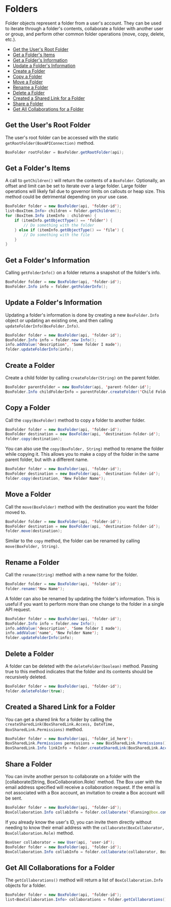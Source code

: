 Folders
=======

Folder objects represent a folder from a user's account. They can be used to
iterate through a folder's contents, collaborate a folder with another user or
group, and perform other common folder operations (move, copy, delete, etc.).

* [Get the User's Root Folder](#get-the-users-root-folder)
* [Get a Folder's Items](#get-a-folders-items)
* [Get a Folder's Information](#get-a-folders-information)
* [Update a Folder's Information](#update-a-folders-information)
* [Create a Folder](#create-a-folder)
* [Copy a Folder](#copy-a-folder)
* [Move a Folder](#move-a-folder)
* [Rename a Folder](#rename-a-folder)
* [Delete a Folder](#delete-a-folder)
* [Created a Shared Link for a Folder](#created-a-shared-link-for-a-folder)
* [Share a Folder](#share-a-folder)
* [Get All Collaborations for a Folder](#get-all-collaborations-for-a-folder)

Get the User's Root Folder
--------------------------

The user's root folder can be accessed with the static
`getRootFolder(BoxAPIConnection)` method.

```java
BoxFolder rootFolder = BoxFolder.getRootFolder(api);
```

Get a Folder's Items
--------------------

A call to `getChildren()` will return the contents of a `BoxFolder`.  Optionally, an offset and limit
can be set to iterate over a large folder. Large folder operations will likely
fail due to governor limits on callouts or heap size.  This method could be detrimental depending
on your use case.

```java
BoxFolder folder = new BoxFolder(api, 'folder-id');
list<BoxItem.Info> children = folder.getChildren();
for (BoxItem.Info itemInfo : children) {
    if (itemInfo.getObjectType() == 'folder') {
        // Do something with the folder
    } else if (itemInfo.getObjectType() == 'file') {
        // Do something with the file
    }
}
```

Get a Folder's Information
--------------------------

Calling `getFolderInfo()` on a folder returns a snapshot of the folder's
info.

```java
BoxFolder folder = new BoxFolder(api, 'folder-id');
BoxFolder.Info info = folder.getFolderInfo();
```

Update a Folder's Information
-----------------------------

Updating a folder's information is done by creating a new `BoxFolder.Info`
object or updating an existing one, and then calling
`updateFolderInfo(BoxFolder.Info)`.

```java
BoxFolder folder = new BoxFolder(api, 'folder-id');
BoxFolder.Info info = folder.new Info();
info.addValue('description', 'Some folder I made');
folder.updateFolderInfo(info);
```

Create a Folder
---------------

Create a child folder by calling `createFolder(String)` on the
parent folder.

```java
BoxFolder parentFolder = new BoxFolder(api, 'parent-folder-id');
BoxFolder.Info childFolderInfo = parentFolder.createFolder('Child Folder Name');
```

Copy a Folder
-------------

Call the `copy(BoxFolder)` method to copy a folder to another folder.

```java
BoxFolder folder = new BoxFolder(api, 'folder-id');
BoxFolder destination = new BoxFolder(api, 'destination-folder-id');
folder.copy(destination);
```

You can also use the `copy(BoxFolder, String)` method to rename the
folder while copying it. This allows you to make a copy of the folder in the
same parent folder, but with a different name.

```java
BoxFolder folder = new BoxFolder(api, 'folder-id');
BoxFolder destination = new BoxFolder(api, 'destination-folder-id');
folder.copy(destination, 'New Folder Name');
```

Move a Folder
-------------

Call the `move(BoxFolder)` method with the destination you want the folder moved
to.

```java
BoxFolder folder = new BoxFolder(api, 'folder-id');
BoxFolder destination = new BoxFolder(api, 'destination-folder-id');
folder.move(destination);
```

Similar to the `copy` method, the folder can be renamed by calling `move(BoxFolder, String)`.

Rename a Folder
---------------

Call the `rename(String)` method with a new name for the folder.

```java
BoxFolder folder = new BoxFolder(api, 'folder-id');
folder.rename('New Name');
```

A folder can also be renamed by updating the folder's information. This is
useful if you want to perform more than one change to the folder in a single API
request.

```java
BoxFolder folder = new BoxFolder(api, 'folder-id');
BoxFolder.Info info = folder.new Info();
info.addValue('description', 'Some folder I made');
info.addValue('name', 'New Folder Name');
folder.updateFolderInfo(info);
```

Delete a Folder
---------------

A folder can be deleted with the `deleteFolder(boolean)` method. Passing
true to this method indicates that the folder and its contents should be
recursively deleted.

```java
BoxFolder folder = new BoxFolder(api, 'folder-id');
folder.deleteFolder(true);
```

Created a Shared Link for a Folder
----------------------------------

You can get a shared link for a folder by calling the
`createSharedLink(BoxSharedLink.Access, DateTime, BoxSharedLink.Permissions)` method.

```java
BoxFolder folder = new BoxFolder(api, 'folder_id_here');
BoxSharedLink.Permissions permissions = new BoxSharedLink.Permissions();
BoxSharedLink.Info linkInfo = folder.createSharedLink(BoxSharedLink.Access.OPEN, null, permissions);
```

Share a Folder
--------------

You can invite another person to collaborate on a folder with the
[collaborate(String, BoxCollaboration.Role)` method. The Box user with the email address
specified will receive a collaboration request.  If the email is not associated with a Box
account, an invitation to create a Box account will be sent.

```java
BoxFolder folder = new BoxFolder(api, 'folder-id');
BoxCollaboration.Info collabInfo = folder.collaborate('dlansing@box.com', BoxCollaboration.Role.EDITOR);
```

If you already know the user's ID, you can invite them directly without needing
to know their email address with the
`collaborate(BoxCollaborator, BoxCollaboration.Role)` method.

```java
BoxUser collaborator = new User(api, 'user-id');
BoxFolder folder = new BoxFolder(api, 'folder-id');
BoxCollaboration.Info collabInfo = folder.collaborate(collaborator, BoxCollaboration.Role.EDITOR);
```

Get All Collaborations for a Folder
-----------------------------------

The `getCollaborations()` method will return a list
of `BoxCollaboration.Info` objects for a folder.

```java
BoxFolder folder = new BoxFolder(api, 'folder-id');
list<BoxCollaboration.Info> collaborations = folder.getCollaborations();
```
